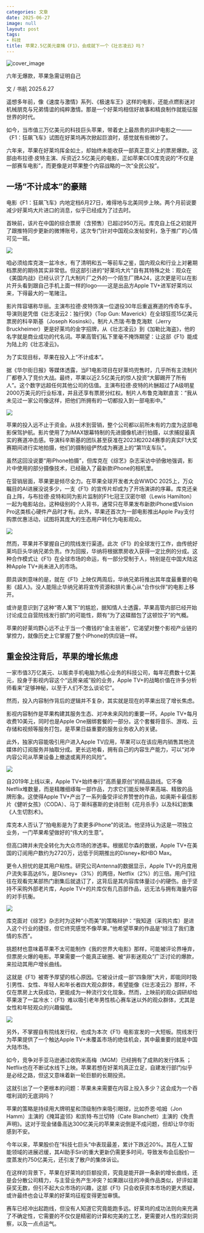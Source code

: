 ```yaml
---
categories: 文章
date: 2025-06-27
image: null
layout: post
tags:
- 科技
title: 苹果2.5亿美元豪赌《F1》，会成就下一个《壮志凌云》吗？
---
```


![cover_image](01.jpg)

六年无爆款，苹果急需证明自己  

文 / 书航 2025.6.27  

遥想多年前，像《速度与激情》系列、《极速车王》这样的电影，还能点燃影迷对机械朋克与兄弟情谊的纯粹激情。那是一个好莱坞相信好故事和精良制作就能征服世界的时代。  

如今，当市值三万亿美元的科技巨头苹果，带着史上最昂贵的非IP电影之一——《F1：狂飙飞车》试图在好莱坞再次掀起巨浪时，感觉就有些微妙了。  

六年来，苹果在好莱坞挥金如土，却始终未能收获一部真正意义上的票房爆款。这部由布拉德·皮特主演、斥资近2.5亿美元的电影，正如苹果CEO库克说的“不仅是一部赛车电影”，而更像是对苹果整个内容战略的一次“全民公投”。  

## 一场“不计成本”的豪赌

电影《F1：狂飙飞车》内地定档6月27日，难得地与北美同步上映。两个月前说要减少好莱坞大片进口的消息，似乎已经成为了过去时。  

首映前，该片在中国的综合票房（含预售）已超过950万元。库克自上任之初就开了跟推特同步更新的微博账号，这次专门针对中国观众发帖安利，急于推广的心情可见一斑。  

![](02.png)

咱必须给库克泼一盆冷水，有了清明和五一等前车之鉴，国内观众和行业上对暑期档票房的期待其实非常低。但这部引进的“好莱坞大片”自有其特殊之处：观众在《美国内战》已经认识了几大制片厂之外的一个陌生厂牌A24，这次更是可以在影片开头看到跟自己手机上面一样的logo——这是出品方Apple TV+进军好莱坞以来，下得最大的一笔赌注。  

影片阵容堪称华丽。主演布拉德·皮特饰演一位退役30年后重返赛道的传奇车手。导演则是凭借《壮志凌云2：独行侠》（Top Gun: Maverick）在全球狂揽15亿美元票房的科辛斯基（Joseph Kosinski）。制片人杰瑞·布鲁克海默（Jerry Bruckheimer）更是好莱坞的金字招牌，从《壮志凌云》到《加勒比海盗》，他的名字就是商业成功的代名词。苹果高管们私下里毫不掩饰期望：让这部《F1》能成为陆上的《壮志凌云》。  

为了实现目标，苹果在投入上“不计成本”。  

据《华尔街日报》等媒体透露，当F1电影项目在好莱坞兜售时，几乎所有主流制片厂都卷入了竞价大战。最终，苹果以近2.5亿美元的惊人投资“大脚踢开了所有人”。这个数字远超任何其他公司的估值。主演布拉德·皮特的片酬超过了A级明星2000万美元的行业标准，并且还享有票房分红权。制片人布鲁克海默直言：“我从未见过一家公司像这样，把他们所拥有的一切都投入到一部电影中。”  

![](03.jpg)

苹果的投入远不止于资金。从技术到营销，整个公司都以前所未有的力度为这部电影保驾护航。影片使用了为IMAX银幕特制的先进摄像机进行拍摄，以求捕捉最真实的赛道冲击感。导演科辛斯基的团队甚至获准在2023和2024赛季的真实F1大奖赛期间进行实地拍摄，他们的摄制组俨然成为赛道上的“第11支车队”。  

虽然这回没说要“用iPhone拍摄”，但库克在《综艺》杂志采访中骄傲地强调，影片中使用的部分摄像技术，已经融入了最新款iPhone的相机里。  

在营销层面，苹果更是倾尽全力。在苹果全球开发者大会WWDC 2025上，万众瞩目的AI进展没说多少，一支《F1》的宣传片却成为了开场演讲的序幕。库克还亲自上阵，与布拉德·皮特和同为影片监制的F1七冠王汉密尔顿（Lewis Hamilton）一起为电影站台。这种级别的个人背书，通常只在苹果发布新款iPhone或Vision Pro这类核心硬件产品时才有。此外，苹果还首次为一部电影推出Apple Pay支付购票优惠活动，试图将其庞大的生态用户转化为电影观众。  

![](04.png)

然而，苹果并不掌握自己的院线发行渠道。此次《F1》的全球发行工作，由传统好莱坞巨头华纳兄弟负责。作为回报，华纳将根据票房收入获得一定比例的分成。这种合作模式让《F1》在全球市场的命运，有一部分受制于人，特别是在中国大陆这种Apple TV+尚未进入的市场。  

颇具讽刺意味的是，就在《F1》上映仅两周后，华纳兄弟将推出其年度最重要的电影《超人》。没人能阻止华纳兄弟将宣传资源和排片重心从“合作伙伴”的电影上移开。  

或许是意识到了这种“寄人篱下”的尴尬，据知情人士透露，苹果高管内部已经开始讨论成立自营院线发行部门的可能性，颇有“为了这碟醋包了这顿饺子”的气概。  

苹果的好莱坞野心远不止于当一个撒钱的“金主爸爸”，它渴望对整个影视产业链的掌控力，就像历史上它掌握了整个iPhone的供应链一样。  

## 重金投注背后，苹果的增长焦虑

一家市值3万亿美元、以贩卖手机电脑为核心业务的科技公司，每年花费数十亿美元，投身于影视内容这个“远房亲戚”般的业务，Apple TV+的战略价值在许多分析师看来“足够神秘，以至于人们不怎么谈论它”。  

然而，投入内容制作背后的逻辑并不复杂，其实就是现在的苹果出现了增长焦虑。  

影视内容制作是苹果构建其服务生态、对冲未来风险的重要一环。Apple TV+每月收费10美元，同时也是Apple One捆绑套餐的一部分。这个套餐将音乐、游戏、云存储和视频等服务打包，是苹果日益重要的服务业务收入的关键。  

此外，独家内容能吸引用户进入Apple TV应用，苹果可以在该应用内销售其他流媒体的订阅服务并抽取分成。更长远地看，拥有自己的内容生产能力，可以“对冲内容公司从苹果设备上撤退或离开的风险”。  

![](05.jpg)

自2019年上线以来，Apple TV+始终奉行“高质量原创”的精品路线。它不像Netflix堆数量，而是精雕细琢每一部作品，力求它们能反映苹果高端、精致的品牌形象。这使得Apple TV+产出了一系列备受评论界赞誉的作品，如奥斯卡最佳影片《健听女孩》（CODA）、马丁·斯科塞斯的史诗巨制《花月杀手》以及科幻剧集《人生切割术》。  

库克本人否认了“拍电影是为了卖更多iPhone”的说法。他坚持认为这是一项独立业务，一门苹果希望做好的“伟大的生意”。  

但高口碑并未完全转化为大众市场的渗透率。根据尼尔森的数据，Apple TV+在美国的订阅用户数约为2720万，远低于同期推出的Disney+和HBO Max。  

更令人担忧的是其用户粘性。研究公司Antenna的数据显示，Apple TV+的月度用户流失率高达6%，是Disney+（3%）的两倍，Netflix（2%）的三倍。用户们往往在观看完某部热门剧集后就退订了，这背后是其内容库体量过小的硬伤。由于坚持不采购外部老片库，Apple TV+的片库仅有几百部作品，远无法与拥有海量内容的对手抗衡。  

![](06.png)

库克面对《综艺》杂志时为这种“小而美”的策略辩护：“我知道（采购片库）是进入这个行业的捷径，但它终究感觉不像苹果。”他希望苹果的作品是“倾注了我们激情的东西”。  

挑题材也意味着苹果不太可能制作《我的世界大电影》那样，可能被评论界唾弃，但票房火爆的电影。苹果需要一个能真正破圈、被“非影迷观众”广泛讨论的爆款，来拉动其用户增长曲线。  

这就是《F1》被寄予厚望的核心原因。它被设计成一部“四象限”大片，即能同时吸引男性、女性、年轻人和年长者四大观众群体，希望能像《壮志凌云2》那样，不仅在票房上大获成功，更能成为一种流行文化现象。然而，上映前的观众调研却给苹果泼了一盆冷水：《F1》难以吸引老年男性核心赛车迷以外的观众群体，尤其是女性和年轻观众的兴趣偏低。  

![](07.png)

另外，不掌握自有院线发行权，也成为本次《F1》电影宣发的一大短板。院线发行为苹果提供了一个触达Apple TV+未覆盖市场的绝佳机会，其中最重要的就是中国大陆市场。  

如今，竞争对手亚马逊通过收购米高梅（MGM）已经拥有了成熟的发行体系 ；Netflix也在不断试水线下上映。苹果若想在好莱坞真正立足，自建发行部门似乎是必经之路，但这又意味着新一轮巨额的长期投资。  

这就引出了一个更根本的问题：苹果未来需要在内容上投入多少？这会成为一个吞噬利润的无底洞吗？  

苹果的策略是持续用大牌明星和顶级制作来吸引眼球，比如乔恩·哈姆（Jon Hamm）主演的《掩耳盗邻》和凯特·布兰切特（Cate Blanchett）主演的《免责声明》。这对于现金储备高达300亿美元的苹果来说倒是不成问题，但却让华尔街感到不安。  

今年以来，苹果股价在“科技七巨头”中表现最差，累计下跌近20%。其在人工智能领域的进展迟缓，其AI助手Siri的重大更新仍需更多时间，导致发布会后股价一度蒸发约750亿美元，还引发了散户的集体诉讼。  

在这样的背景下，苹果在好莱坞的巨额投资，究竟是能开辟一条新的增长曲线，还是会分散公司精力，与主营业务产生冲突？如果跟以往的冲奥作品类似，好评如潮获奖无数，但引不起大众市场的兴趣，这部《F1》只会收获资本市场的更大质疑，或许最终也会让苹果的好莱坞征程变得更加审慎。  

赛车已经冲出起跑线，但没有人知道它究竟能跑多远。好莱坞的成功法则向来充满了不确定性，它需要的不仅仅是精密的计算和完美的工艺，更需要对人性的深刻洞察，以及一点点运气。  
